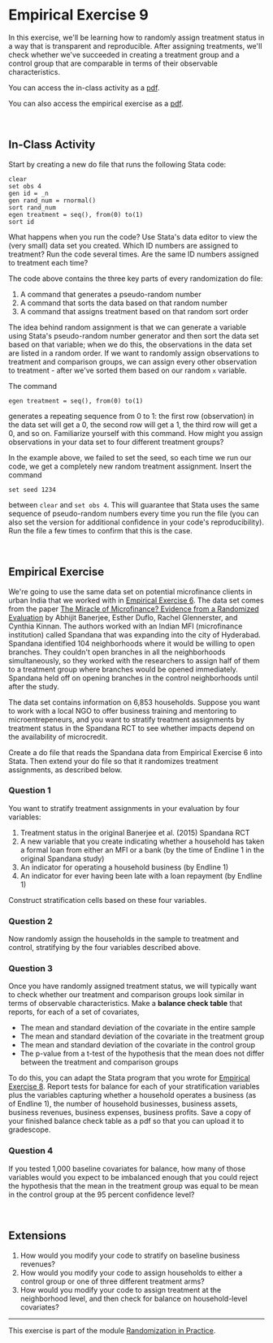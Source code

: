 # Empirical Exercise 9

In this exercise, we'll be learning how to randomly assign treatment status in a way 
that is transparent and reproducible.  After assigning treatments, we'll check 
whether we've succeeded in creating a treatment group and a control group 
that are comparable in terms of their observable characteristics.  

You can access the in-class activity as a [pdf](ECON523-E9-in-class.pdf).

You can also access the empirical exercise as a [pdf](ECON523-E9-questions.pdf).

<br>

## In-Class Activity

Start by creating a new do file that runs the following Stata code:
```
clear
set obs 4
gen id = _n 
gen rand_num = rnormal()
sort rand_num
egen treatment = seq(), from(0) to(1)
sort id
```
What happens when you run the code?  Use Stata's data editor to view the (very small) data set you 
created.  Which ID numbers are assigned to treatment?  Run the code several times.  Are 
the same ID numbers assigned to treatment each time?  

The code above contains the three key parts of every randomization do file:  

1. A command that generates a pseudo-random number 
2. A command that sorts the data based on that random number
3. A command that assigns treatment based on that random sort order

The idea behind random assignment is that we can generate a variable 
using Stata's pseudo-random number generator and then sort the data set based on that 
variable; when we do this, the observations in the data set are listed in a 
random order.  If we want to randomly assign observations to treatment and comparison groups, 
we can assign every other observation to treatment - after we've sorted them based on 
our random `x` variable.

The command 
```
egen treatment = seq(), from(0) to(1)
``` 
generates a repeating sequence from 0 to 1:  the first row (observation) in 
the data set will get a 0, the second row will get a 1, the third row will get a 0, 
and so on.  Familiarize yourself with this command.  How might you assign observations 
in your data set to four different treatment groups?

In the example above, we failed to set the seed, so each time we run our code, we get a 
completely new random treatment assignment.  Insert the command 
```
set seed 1234 
```
between `clear` and `set obs 4`.  This will guarantee that Stata uses the 
same sequence of pseudo-random numbers every time you run the file (you can also set the version 
for additional confidence in your code's reproducibility).  Run the file 
a few times to confirm that this is the case. 

<br>

## Empirical Exercise

We're going to use the same data set on potential microfinance clients in urban India 
that we worked with in [Empirical Exercise 6](https://pjakiela.github.io/ECON523/exercises/E6-TOT.html).   The data set 
comes from the paper [The Miracle of Microfinance?  Evidence from a Randomized Evaluation](https://www.jstor.org/stable/43189512?seq=1) by 
Abhijit Banerjee, Esther Duflo, Rachel Glennerster, and Cynthia Kinnan.  The authors worked with an 
Indian MFI (microfinance institution) called Spandana that was expanding into the city of Hyderabad.  Spandana 
identified 104 neighborhoods where it would be willing to open branches.  They couldn't open branches 
in all the neighborhoods simultaneously, so they worked with the researchers to assign half of them 
to a treatment group where branches would be opened immediately.  Spandana held off on opening branches in 
the control neighborhoods until after the study.  

The data set contains information on 6,853 households.  Suppose you want to work with a local NGO to 
offer business training and mentoring to microentrepeneurs, and you want to stratify treatment assignments 
by treatment status in the Spandana RCT to see whether impacts depend on the availability of microcredit.  

Create a do file that reads the Spandana data from Empirical Exercise 6 into Stata.  Then extend your do file 
so that it randomizes treatment assignments, as described below.

### Question 1

You want to stratify treatment assignments in your evaluation by four variables:  

1. Treatment status in the original Banerjee et al. (2015) Spandana RCT
2. A new variable that you create indicating whether a household has taken a formal loan from either an MFI or a bank (by the time of Endline 1 in the original Spandana study) 
3. An indicator for operating a household business (by Endline 1)
4. An indicator for ever having been late with a loan repayment  (by Endline 1) 

Construct stratification cells based on these four variables.  

### Question 2

Now randomly assign the households in the sample to treatment and control, stratifying by the 
four variables described above.  

### Question 3 

Once you have randomly assigned treatment status, we will typically want to check whether 
our treatment and comparison groups look similar in terms of observable characteristics.  Make 
a **balance check table** that reports, for each of a set of covariates,

- The mean and standard deviation of the covariate in the entire sample
- The mean and standard deviation of the covariate in the treatment group
- The mean and standard deviation of the covariate in the control group
- The p-value from a t-test of the hypothesis that the mean does not differ between the treatment and comparison groups

To do this, you can adapt the Stata program that you wrote for 
[Empirical Exercise 8](https://pjakiela.github.io/ECON523/exercises/E8-RD.html).  Report tests for balance for each of 
your stratification variables plus the variables capturing whether a household operates a business (as of Endline 1), 
the number of household businesses, business assets, business revenues, business expenses, business profits.  Save a copy of your finished 
balance check table as a pdf so that you can upload it to gradescope.

### Question 4

If you tested 1,000 baseline covariates for balance, how many of those variables would you expect to be imbalanced enough 
that you could reject the hypothesis that the mean in the treatment group was equal to be mean in the control group 
at the 95 percent confidence level?

<br>
 
## Extensions

1. How would you modify your code to stratify on baseline business revenues?
2. How would you modify your code to assign households to either a control group or one of three different treatment arms?
3. How would you modify your code to assign treatment at the neighborhood level, and then check for balance on household-level covariates?
 
 ---
 
This exercise is part of the module [Randomization in Practice](https://pjakiela.github.io/ECON523/M9-randomization.html). 

